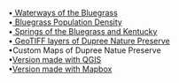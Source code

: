 <!DOCTYPE html>
<html>

•<a href= https://kathleengkilcoyne.github.io/Bluegrass/Waterways> Waterways of the Bluegrass </a> <br>
•<a href= https://kathleengkilcoyne.github.io/Bluegrass/Population%20Density> Bluegrass Population Density </a> <br>
•<a href= https://kathleengkilcoyne.github.io/Bluegrass/Springs> Springs of the Bluegrass and Kentucky </a> <br>
•<a href= https://kathleengkilcoyne.github.io/Bluegrass/Dupree_GEOTIFF> GeoTIFF layers of Dupree Nature Preserve </a><br>
•Custom Maps of Dupree Natue Preserve<br>
•<a href=  https://kathleengkilcoyne.github.io/Bluegrass/Dupree_Maps>Version made with QGIS</a><br>
•<a href= https://kathleengkilcoyne.github.io/Bluegrass/Mapbox>Version made with Mapbox</a></p></html>
